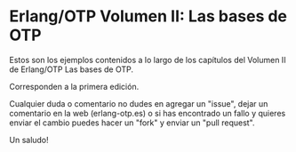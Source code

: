 Erlang/OTP Volumen II: Las bases de OTP
=======================================

Estos son los ejemplos contenidos a lo largo de los capítulos del Volumen II de Erlang/OTP Las bases de OTP.

Corresponden a la primera edición.

Cualquier duda o comentario no dudes en agregar un "issue", dejar un comentario en la web (erlang-otp.es) o si has encontrado un fallo y quieres enviar el cambio puedes hacer un "fork" y enviar un "pull request".

Un saludo!

